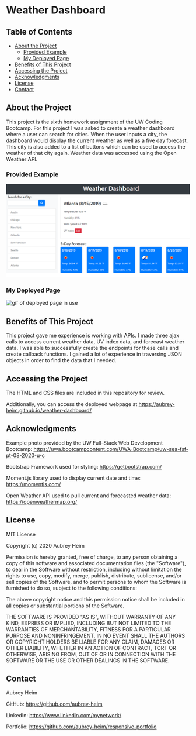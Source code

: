# Weather Dashboard

## Table of Contents
* [About the Project](#about-the-project)
    * [Provided Example](#provided-example)
    * [My Deployed Page](#my-deployed-page)
* [Benefits of This Project](#benefits-of-this-project)
* [Accessing the Project](#accessing-the-project)
* [Acknowledgments](#acknowledgments)
* [License](#license)
* [Contact](#contact)
  
## About the Project

This project is the sixth homework assignment of the UW Coding Bootcamp. For this project I was asked to create a weather dashboard where a user can search for cities. When the user inputs a city, the dashboard would display the current weather as well as a five day forecast. This city is also added to a list of buttons which can be used to access the weather of that city again. Weather data was accessed using the Open Weather API. 

### Provided Example
<img src="assets/06-server-side-apis-homework-demo.png" alt="picture of example page">

### My Deployed Page
<img src="assets/deployed.gif" alt="gif of deployed page in use">

## Benefits of This Project
This project gave me experience is working with APIs. I made three ajax calls to access current weather data, UV index data, and forecast weather data. I was able to successfully create the endpoints for these calls and create callback functions. I gained a lot of experience in traversing JSON objects in order to find the data that I needed. 
## Accessing the Project
The HTML and CSS files are included in this repository for review. 

Additionally, you can access the deployed webpage at https://aubrey-heim.github.io/weather-dashboard/

## Acknowledgments
Example photo provided by the UW Full-Stack Web Development Bootcamp: https://uwa.bootcampcontent.com/UWA-Bootcamp/uw-sea-fsf-pt-08-2020-u-c

Bootstrap Framework used for styling: https://getbootstrap.com/ 

Moment.js library used to display current date and time: https://momentjs.com/

Open Weather API used to pull current and forecasted weather data: https://openweathermap.org/ 

## License
MIT License

Copyright (c) 2020 Aubrey Heim

Permission is hereby granted, free of charge, to any person obtaining a copy
of this software and associated documentation files (the "Software"), to deal
in the Software without restriction, including without limitation the rights
to use, copy, modify, merge, publish, distribute, sublicense, and/or sell
copies of the Software, and to permit persons to whom the Software is
furnished to do so, subject to the following conditions:

The above copyright notice and this permission notice shall be included in all
copies or substantial portions of the Software.

THE SOFTWARE IS PROVIDED "AS IS", WITHOUT WARRANTY OF ANY KIND, EXPRESS OR
IMPLIED, INCLUDING BUT NOT LIMITED TO THE WARRANTIES OF MERCHANTABILITY,
FITNESS FOR A PARTICULAR PURPOSE AND NONINFRINGEMENT. IN NO EVENT SHALL THE
AUTHORS OR COPYRIGHT HOLDERS BE LIABLE FOR ANY CLAIM, DAMAGES OR OTHER
LIABILITY, WHETHER IN AN ACTION OF CONTRACT, TORT OR OTHERWISE, ARISING FROM,
OUT OF OR IN CONNECTION WITH THE SOFTWARE OR THE USE OR OTHER DEALINGS IN THE
SOFTWARE.

## Contact
Aubrey Heim

GitHub: https://github.com/aubrey-heim

LinkedIn: https://www.linkedin.com/mynetwork/

Portfolio: https://github.com/aubrey-heim/responsive-portfolio
